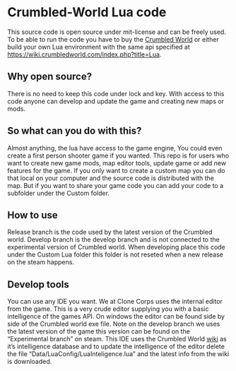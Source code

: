 # Crumbled-World Lua code

This source code is open source under mit-license and can be freely used.
To be able to run the code you have to buy the [Crumbled World](http://store.steampowered.com/app/542910/) or either build your own Lua environment with the same api specified at https://wiki.crumbledworld.com/index.php?title=Lua.

## Why open source?
There is no need to keep this code under lock and key. With access to this code anyone can develop and update the game and creating new maps or mods.

## So what can you do with this?
Almost anything, the lua have access to the game engine, You could even create a first person shooter game if you wanted. This repo is for users who want to create new game mods, map editor tools, update game or add new features for the game. 
If you only want to create a custom map you can do that local on your computer and the source code is distributed with the map. But if you want to share your game code you can add your code to a subfolder under the Custom folder. 

## How to use
Release branch is the code used by the latest version of the Crumbled world.
Develop branch is the develop branch and is not connected to the experimental version of Crumbled world.
When developing place this code under the Custom Lua folder this folder is not reseted when a new release on the steam happens.

## Develop tools
You can use any IDE you want. We at Clone Corps uses the internal editor from the game. This is a very crude editor supplying you with a basic intelligence of the games API.
On windows the editor can be found side by side of the Crumbled world exe file.
Note on the develop branch we uses the latest version of the game this version can be found on the “Experimental branch” on steam. 
This IDE uses the Crumbled World [wiki](http://crumbledworld.com/wiki/index.php?title=Lua) as it’s intelligence database and to update the intelligence of the editor delete the file “Data/LuaConfig/LuaInteligence.lua” and the latest info from the wiki is downloaded.


